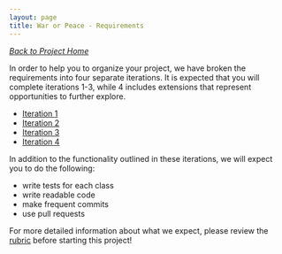 ```yaml
---
layout: page
title: War or Peace - Requirements
---
```


_[Back to Project Home](./index)_


In order to help you to organize your project, we have broken the requirements into four separate iterations. It is expected that you will complete iterations 1-3, while 4 includes extensions that represent opportunities to further explore.

* [Iteration 1](./iteration1)
* [Iteration 2](./iteration2)
* [Iteration 3](./iteration3)
* [Iteration 4](./iteration4)

In addition to the functionality outlined in these iterations, we will expect you to do the following:

* write tests for each class
* write readable code
* make frequent commits
* use pull requests

For more detailed information about what we expect, please review the [rubric](./rubric) before starting this project!
